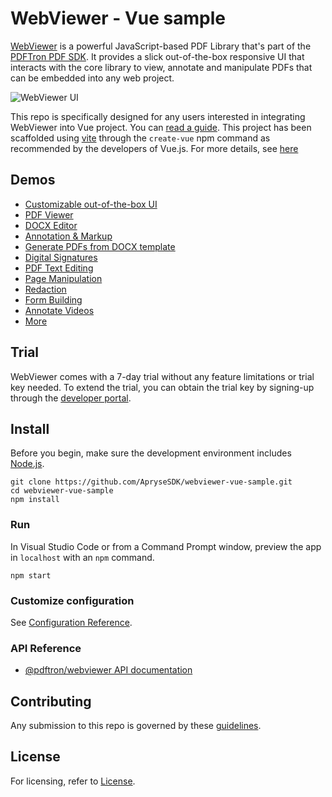 # WebViewer - Vue sample

[WebViewer](https://www.pdftron.com/documentation/web/) is a powerful JavaScript-based PDF Library that's part of the [PDFTron PDF SDK](https://www.pdftron.com). It provides a slick out-of-the-box responsive UI that interacts with the core library to view, annotate and manipulate PDFs that can be embedded into any web project.

![WebViewer UI](https://www.pdftron.com/downloads/pl/webviewer-ui.png)

This repo is specifically designed for any users interested in integrating WebViewer into Vue project. You can [read a guide](https://www.pdftron.com/documentation/web/get-started/vue/). This project has been scaffolded using [vite](https://vitejs.dev) through the `create-vue` npm command as recommended by the developers of Vue.js. For more details, see [here](https://vuejs.org/guide/scaling-up/tooling.html)
## Demos

- [Customizable out-of-the-box UI](https://showcase.apryse.com/toolbar-customization)
- [PDF Viewer](https://showcase.apryse.com/)
- [DOCX Editor](https://showcase.apryse.com/office-editor)
- [Annotation & Markup](https://showcase.apryse.com/annotation-permissions)
- [Generate PDFs from DOCX template](https://showcase.apryse.com/office-template-fill)
- [Digital Signatures](https://showcase.apryse.com/digital-signatures)
- [PDF Text Editing](https://showcase.apryse.com/pdf-editing)
- [Page Manipulation](https://showcase.apryse.com/pdf-page-manipulation-api)
- [Redaction](https://showcase.apryse.com/redaction)
- [Form Building](https://showcase.apryse.com/pdf-form-build)
- [Annotate Videos](https://showcase.apryse.com/annotate-video-frames)
- [More](https://showcase.apryse.com/)

## Trial

WebViewer comes with a 7-day trial without any feature limitations or trial key needed. To extend the trial, you can obtain the trial key by signing-up through the [developer portal](https://dev.apryse.com/).

## Install

Before you begin, make sure the development environment includes [Node.js](https://nodejs.org/en/).

```
git clone https://github.com/ApryseSDK/webviewer-vue-sample.git
cd webviewer-vue-sample
npm install
```

### Run
In Visual Studio Code or from a Command Prompt window, preview the app in `localhost` with an `npm` command.

```
npm start
```

### Customize configuration
See [Configuration Reference](https://vitejs.dev/config/).

### API Reference
* [@pdftron/webviewer API documentation](https://docs.apryse.com/api/web/global.html#WebViewer__anchor)

## Contributing

Any submission to this repo is governed by these [guidelines](/CONTRIBUTING.md).

## License

For licensing, refer to [License](LICENSE).
